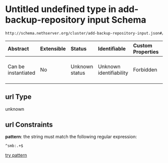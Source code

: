 # Untitled undefined type in add-backup-repository input Schema

```txt
http://schema.nethserver.org/cluster/add-backup-repository-input.json#/anyOf/3/allOf/0/properties/url
```



| Abstract            | Extensible | Status         | Identifiable            | Custom Properties | Additional Properties | Access Restrictions | Defined In                                                                                            |
| :------------------ | :--------- | :------------- | :---------------------- | :---------------- | :-------------------- | :------------------ | :---------------------------------------------------------------------------------------------------- |
| Can be instantiated | No         | Unknown status | Unknown identifiability | Forbidden         | Allowed               | none                | [add-backup-repository-input.json\*](cluster/add-backup-repository-input.json "open original schema") |

## url Type

unknown

## url Constraints

**pattern**: the string must match the following regular expression:&#x20;

```regexp
^smb:.+$
```

[try pattern](https://regexr.com/?expression=%5Esmb%3A.%2B%24 "try regular expression with regexr.com")
